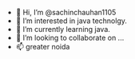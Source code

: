 - 👋 Hi, I’m @sachinchauhan1105
- 👀 I’m interested in java technolgy.
- 🌱 I’m currently learning java.
- 💞️ I’m looking to collaborate on ...
- 📫 greater noida

<!---
sachinchauhan1105/sachinchauhan1105 is a ✨ special ✨ repository because its `README.md` (this file) appears on your GitHub profile.
You can click the Preview link to take a look at your changes.
--->
